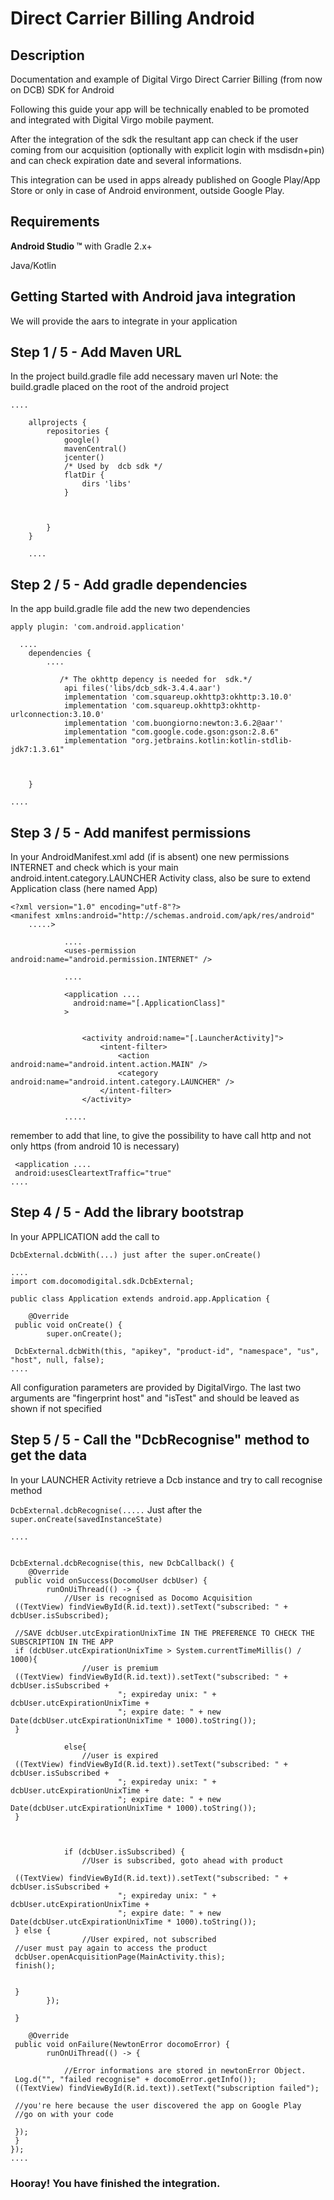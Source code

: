 # Direct Carrier Billing Android



## Description
Documentation and example of Digital Virgo Direct Carrier Billing (from now on DCB) SDK for Android

Following this guide your app will be technically enabled to be promoted and integrated with Digital Virgo mobile payment.

After the integration of the sdk the resultant app can check if the user coming from our acquisition (optionally with explicit login with msdisdn+pin) and can check expiration date and several informations.

This integration can be used in apps already published on Google Play/App Store or only in case of Android environment, outside Google Play.





## Requirements


**Android Studio ™** with Gradle 2.x+

Java/Kotlin

## Getting Started with Android java integration
We will provide the aars to integrate in your application

## Step 1 / 5 - Add Maven URL
In the project build.gradle file add necessary maven url
Note: the build.gradle placed on the root of the android project
```
....

	allprojects {
	    repositories {
            google()
            mavenCentral()
            jcenter()
	        /* Used by  dcb sdk */
            flatDir {
                dirs 'libs'
            }



	    }
	}

	....
```          		


       	


## Step 2 / 5 - Add gradle dependencies
In the app build.gradle file add the new two dependencies

`apply plugin: 'com.android.application'`
```
  ....
	dependencies {
	    ....

           /* The okhttp depency is needed for  sdk.*/
            api files('libs/dcb_sdk-3.4.4.aar')
            implementation 'com.squareup.okhttp3:okhttp:3.10.0'
            implementation 'com.squareup.okhttp3:okhttp-urlconnection:3.10.0'
            implementation 'com.buongiorno:newton:3.6.2@aar''
            implementation "com.google.code.gson:gson:2.8.6"
            implementation "org.jetbrains.kotlin:kotlin-stdlib-jdk7:1.3.61"



	}
          		
....
```



## Step 3 / 5 - Add manifest permissions
In your AndroidManifest.xml add (if is absent) one new permissions INTERNET and check which is your main android.intent.category.LAUNCHER Activity class, also be sure to extend Application class (here named App)
```
<?xml version="1.0" encoding="utf-8"?>
<manifest xmlns:android="http://schemas.android.com/apk/res/android"
    .....>

            ....
            <uses-permission android:name="android.permission.INTERNET" />
            
            ....

            <application ....
              android:name="[.ApplicationClass]"
            >
            
             
                <activity android:name="[.LauncherActivity]">
                    <intent-filter>
                        <action android:name="android.intent.action.MAIN" />
                        <category android:name="android.intent.category.LAUNCHER" />
                    </intent-filter>
                </activity>
            
            .....
```

remember to add that line, to give the possibility to have call http and not only https (from android 10 is necessary)

```
 <application ....
 android:usesCleartextTraffic="true"
....
```



## Step 4 / 5 - Add the library bootstrap
In your APPLICATION add the call to 

`DcbExternal.dcbWith(...) just after the super.onCreate()`
```
....
import com.docomodigital.sdk.DcbExternal;

public class Application extends android.app.Application {

    @Override
 public void onCreate() {
        super.onCreate();

 DcbExternal.dcbWith(this, "apikey", "product-id", "namespace", "us", "host", null, false);
....
```



All configuration parameters are provided by DigitalVirgo. The last two arguments are "fingerprint host" and "isTest" and should be leaved as shown if not specified





## Step 5 / 5 - Call the "DcbRecognise" method to get the data
In your LAUNCHER Activity retrieve a Dcb instance and try to call recognise method 

`DcbExternal.dcbRecognise(.....`
Just after the `super.onCreate(savedInstanceState)`
```
....


DcbExternal.dcbRecognise(this, new DcbCallback() {
    @Override
 public void onSuccess(DocomoUser dcbUser) {
        runOnUiThread(() -> {
            //User is recognised as Docomo Acquisition
 ((TextView) findViewById(R.id.text)).setText("subscribed: " + dcbUser.isSubscribed);

 //SAVE dcbUser.utcExpirationUnixTime IN THE PREFERENCE TO CHECK THE SUBSCRIPTION IN THE APP
 if (dcbUser.utcExpirationUnixTime > System.currentTimeMillis() / 1000){
                //user is premium
 ((TextView) findViewById(R.id.text)).setText("subscribed: " + dcbUser.isSubscribed +
                        "; expireday unix: " + dcbUser.utcExpirationUnixTime +
                        "; expire date: " + new Date(dcbUser.utcExpirationUnixTime * 1000).toString());
 }

            else{
                //user is expired
 ((TextView) findViewById(R.id.text)).setText("subscribed: " + dcbUser.isSubscribed +
                        "; expireday unix: " + dcbUser.utcExpirationUnixTime +
                        "; expire date: " + new Date(dcbUser.utcExpirationUnixTime * 1000).toString());
 }



            if (dcbUser.isSubscribed) {
                //User is subscribed, goto ahead with product

 ((TextView) findViewById(R.id.text)).setText("subscribed: " + dcbUser.isSubscribed +
                        "; expireday unix: " + dcbUser.utcExpirationUnixTime +
                        "; expire date: " + new Date(dcbUser.utcExpirationUnixTime * 1000).toString());
 } else {
                //User expired, not subscribed
 //user must pay again to access the product
 dcbUser.openAcquisitionPage(MainActivity.this);
 finish();


 }
        });

 }

    @Override
 public void onFailure(NewtonError docomoError) {
        runOnUiThread(() -> {

            //Error informations are stored in newtonError Object.
 Log.d("", "failed recognise" + docomoError.getInfo());
 ((TextView) findViewById(R.id.text)).setText("subscription failed");

 //you're here because the user discovered the app on Google Play
 //go on with your code

 });
 }
});
....
```



### Hooray! You have finished the integration.




